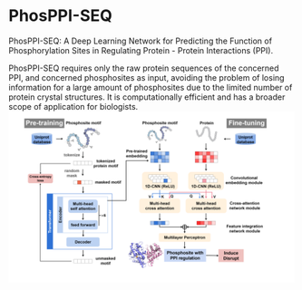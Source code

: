 # PhosPPI-SEQ
PhosPPI-SEQ: A Deep Learning Network for Predicting the Function of Phosphorylation Sites in Regulating Protein - Protein Interactions (PPI).

PhosPPI-SEQ requires only the raw protein sequences of the concerned PPI, and concerned phosphosites as input, avoiding the problem of losing information for a large amount of phosphosites due to the limited number of protein crystal structures. It is computationally efficient and has a broader scope of application for biologists.
![image](https://github.com/zjliangchina/PhosPPI-SEQ/blob/main/IMG/PhosPPI_SEQ_model.png)
